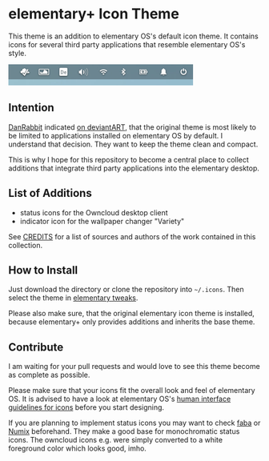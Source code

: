 # elementary+ Icon Theme

This theme is an addition to elementary OS's default icon theme. It contains icons for several third party applications that resemble elementary OS's style.

![Screenshot](screenshot.png)

## Intention
[DanRabbit](http://danrabbit.deviantart.com/) indicated [on deviantART](http://danrabbit.deviantart.com/art/elementary-Icons-65437279), that the original theme is most likely to be limited to applications installed on elementary OS by default.
I understand that decision. They want to keep the theme clean and compact. 

This is why I hope for this repository to become a central place to collect additions that integrate third party applications into the elementary desktop.

## List of Additions

* status icons for the Owncloud desktop client
* indicator icon for the wallpaper changer "Variety"

See [CREDITS](CREDITS.md) for a list of sources and authors of the work contained in this collection.

## How to Install

Just download the directory or clone the repository into `~/.icons`.
Then select the theme in [elementary tweaks](https://code.launchpad.net/~versable/elementary-community/elementary-tweaks).

Please also make sure, that the original elementary icon theme is installed, because elementary+ only provides additions and inherits the base theme.

## Contribute

I am waiting for your pull requests and would love to see this theme become as complete as possible.

Please make sure that your icons fit the overall look and feel of elementary OS.
It is advised to have a look at elementary OS's [human interface guidelines for icons](http://elementaryos.org/docs/human-interface-guidelines/icons) before you start designing.

If you are planning to implement status icons you may want to check [faba](http://mokaproject.com/faba-icon-theme/) or [Numix](https://github.com/numixproject) beforehand. They make a good base for monochromatic status icons. The owncloud icons e.g. were simply converted to a white foreground color which looks good, imho.
